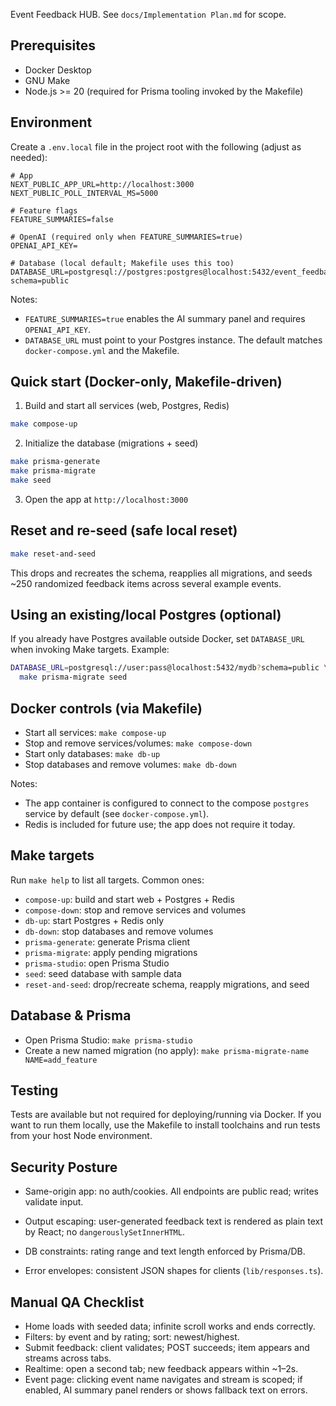 Event Feedback HUB. See `docs/Implementation Plan.md` for scope.

## Prerequisites

- Docker Desktop
- GNU Make
- Node.js >= 20 (required for Prisma tooling invoked by the Makefile)

## Environment

Create a `.env.local` file in the project root with the following (adjust as needed):

```
# App
NEXT_PUBLIC_APP_URL=http://localhost:3000
NEXT_PUBLIC_POLL_INTERVAL_MS=5000

# Feature flags
FEATURE_SUMMARIES=false

# OpenAI (required only when FEATURE_SUMMARIES=true)
OPENAI_API_KEY=

# Database (local default; Makefile uses this too)
DATABASE_URL=postgresql://postgres:postgres@localhost:5432/event_feedback_hub?schema=public
```

Notes:
- `FEATURE_SUMMARIES=true` enables the AI summary panel and requires `OPENAI_API_KEY`.
- `DATABASE_URL` must point to your Postgres instance. The default matches `docker-compose.yml` and the Makefile.

## Quick start (Docker-only, Makefile-driven)

1) Build and start all services (web, Postgres, Redis)

```bash
make compose-up
```

2) Initialize the database (migrations + seed)

```bash
make prisma-generate
make prisma-migrate
make seed
```

3) Open the app at `http://localhost:3000`

## Reset and re-seed (safe local reset)

```bash
make reset-and-seed
```

This drops and recreates the schema, reapplies all migrations, and seeds ~250 randomized feedback items across several example events.

## Using an existing/local Postgres (optional)

If you already have Postgres available outside Docker, set `DATABASE_URL` when invoking Make targets. Example:

```bash
DATABASE_URL=postgresql://user:pass@localhost:5432/mydb?schema=public \
  make prisma-migrate seed
```

## Docker controls (via Makefile)

- Start all services: `make compose-up`
- Stop and remove services/volumes: `make compose-down`
- Start only databases: `make db-up`
- Stop databases and remove volumes: `make db-down`

Notes:
- The app container is configured to connect to the compose `postgres` service by default (see `docker-compose.yml`).
- Redis is included for future use; the app does not require it today.

## Make targets

Run `make help` to list all targets. Common ones:

- `compose-up`: build and start web + Postgres + Redis
- `compose-down`: stop and remove services and volumes
- `db-up`: start Postgres + Redis only
- `db-down`: stop databases and remove volumes
- `prisma-generate`: generate Prisma client
- `prisma-migrate`: apply pending migrations
- `prisma-studio`: open Prisma Studio
- `seed`: seed database with sample data
- `reset-and-seed`: drop/recreate schema, reapply migrations, and seed

## Database & Prisma

- Open Prisma Studio: `make prisma-studio`
- Create a new named migration (no apply): `make prisma-migrate-name NAME=add_feature`

## Testing

Tests are available but not required for deploying/running via Docker. If you want to run them locally, use the Makefile to install toolchains and run tests from your host Node environment.

## Security Posture

- Same-origin app: no auth/cookies. All endpoints are public read; writes validate input.
 
- Output escaping: user-generated feedback text is rendered as plain text by React; no `dangerouslySetInnerHTML`.
- DB constraints: rating range and text length enforced by Prisma/DB.
- Error envelopes: consistent JSON shapes for clients (`lib/responses.ts`).

## Manual QA Checklist

- Home loads with seeded data; infinite scroll works and ends correctly.
- Filters: by event and by rating; sort: newest/highest.
- Submit feedback: client validates; POST succeeds; item appears and streams across tabs.
- Realtime: open a second tab; new feedback appears within ~1–2s.
- Event page: clicking event name navigates and stream is scoped; if enabled, AI summary panel renders or shows fallback text on errors.
 
